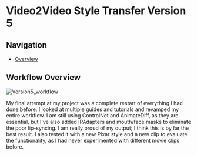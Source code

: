 # Video2Video Style Transfer Version 5

## Navigation
- [Overview](https://github.com/DaWelli/DIGCRE-project/blob/main/Video2Video/README.md)

## Workflow Overview

![Version5_workflow](https://github.com/user-attachments/assets/0b762df0-39bd-4d42-a96a-fa47bdd2bb18)

My final attempt at my project was a complete restart of everything I had done before. I looked at multiple guides and tutorials and revamped my entire workflow. I am still using ControlNet and AnimateDiff, as they are essential, but I've also added IPAdapters and mouth/face masks to eliminate the poor lip-syncing. I am really proud of my output; I think this is by far the best result. I also tested it with a new Pixar style and a new clip to evaluate the functionality, as I had never experimented with different movie clips before.
